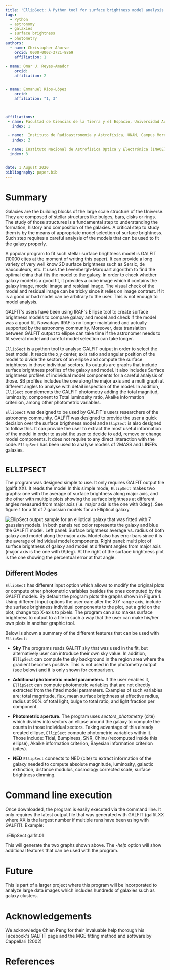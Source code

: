 ```yaml
---
title: 'EllipSect: A Python tool for surface brightness model analysis for GALFIT'
tags:
  - Python
  - astronomy
  - galaxies
  - surface brightness
  - photometry
authors:
  - name: Christopher Añorve
    orcid: 0000-0002-3721-8869
    affiliation: 1

- name: Omar U. Reyes-Amador
    orcid: 
    affiliation: 2


- name: Emmanuel Ríos-López
    orcid: 
    affiliation: "1, 3"



affiliations:
 - name: Facultad de Ciencias de la Tierra y el Espacio, Universidad Autónoma de Sinaloa, Blvd. de la Americas y Av. Universitarios S/N, Ciudad Universitaria, C.P. 80010 Culiacán, Sinaloa, México
   index: 1

 - name:  Instituto de Radioastronomia y Astrofísica, UNAM, Campus Morelia, AP 3-72, CP 58089, México
   index: 2

 - name: Instituto Nacional de Astrofísica Óptica y Electrónica (INAOE), Apartado Postal 51 y 216, 72000 Puebla, Mexico    
  index: 3


date: 1 August 2020
bibliography: paper.bib
---
```


# Summary

Galaxies are the building blocks of the large scale structure of the Universe. 
They are composed of stellar structures like bulges, bars, disks or rings. The 
study of those structures is a fundamental step to understanding the formation, history
and composition of the galaxies. A critical step to study them is by 
the means of appropriate model selection of surface brightness. Such step
requires a careful analysis of the models that can be used to fit 
the galaxy properly. 

A popular program to fit such stellar surface brightness model is GALFIT (10000 cites 
at the moment of writing this paper). It can provide a long variety of very well know 2D surface brightness such as Sersic, de Vaucouleurs, etc. It uses the Levenbergh-Marquart algorithm to find the optimal chinu that fits the model to 
the galaxy. In order to check whether galaxy model is a good fit, it provides 
a cube image which it contains the galaxy image, model image and residual image. The 
visual check of the model and residual image can be tricky since it relies on image 
contrast. If it is a good or bad model can be arbitrary to the user. This is not enough 
to model analysis.

GALFIT's users have been using IRAF's Ellipse tool to create surface brightness models
to compare galaxy and model and check if the model was a good fit. Nowadays IRAF is no
longer maintained and actually supported by the astronomy community.  Moreover, 
data translation between GALFIT output to ellipse can take time if the astronomer
needs to fit several model and careful model selection can take longer. 

``EllipSect`` is a python tool to analyse GALFIT output in order to select the 
best model. It reads the x,y center, axis ratio and angular position of the model to  divide the sectors of an ellipse and compute the surface brightness in those individual sectors. Its outputs are graphs that include surface brightness profiles of the 
galaxy and model. It also includes Surface brightness profiles of individual 
model components for a careful analysis of those. SB profiles includes 
the one along the major axis and a multi graph at different angles to analyse 
with detail inspection of the model. In addition, ``ElliSect`` complements 
the GALFIT photometry adding the total magnitud, luminosity, component to Total luminosity ratio, Akaike information criteriion, among other photometric variables. 

``EllipSect`` was designed to be used by GALFIT's users researchers of the 
astronomy community. GALFIT was designed to provide the user a quick decision over
the surface brigthness model and ``EllipSect`` is also designed to follow this. It
can provide the user to extract the most useful information of the model in order 
to assist the user to decide to add, remove or change model components. It does not
require to any direct interaction with the code. ``EllipSect`` 
has been used to analyse models of 2MASS and LINERs galaxies.  


# ``ELLIPSECT``

The program was designed simple to use. It only requires GALFIT output file (galfit.XX).
It reads the model In this simple mode, ``EllipSect`` makes two graphs: one with the average of surface brightness along major axis, and the other with multiple plots showing the surface brightness at different angles measured from major axis (i.e. major axis is the one with $0\deg$). See figure 1 for a fit of 7 gaussian models for an Elliptical galaxy.  

![EllipSect output sample for an elliptical galaxy that was fitted with 7 gaussian models. In both panels red color represents the galaxy and blue the GALFIT model. Left panel: Surface brightness average vs. radius of both galaxy and model along the major axis. Model also has error bars since it is the average of individual model components. Right panel: multi plot of surface brightness of galaxy and model at different angles from major axis (major axis is the one with $0\deg$). At the right of the surface brightness plot is the one showing the percentual error at that angle. ](Fig1.png)


## Different Modes

``EllipSect`` has different input option which allows to modify the original plots or 
compute other photometric variables besides the ones computed by the GALFIT models.
By default the program plots the graphs shown in Figure 1. Using different input options the user can: alter the X/Y range axis, include the surface brightness individual components to the plot, put a grid on the plot, change top X-axis to pixels. The program can also makes surface brightness to output to a file in such a way that 
the user can make his/her own plots in another graphic tool. 

Below is shown a summary of the different features that can be used with ``EllipSect``:

- **Sky** The programs reads GALFIT sky that was used in the fit, but alternatively user can introduce their own sky value. In addition, ``EllipSect`` can compute the sky background in the region area where the gradient becomes positive. This is not used in the photometry output (see below) and it is only shown for comparison. 

- **Additional photometric model parameters.**  If the user enables it, ``EllipSect`` can compute photometric variables that are not directly extracted from the fitted model parameters. Examples of such variables are: total magnitude, flux, mean surface brigthness at effective radius, radius at 90% of total light, bulge to total ratio, and light fraction per component. 

- **Photometric aperture.** The program uses _sectors\_photometry_ (cite) which divides into sectors an ellipse around the galaxy to compute the counts in those individual sectors. Taking advantage of this already created ellipse, ``EllipSect`` compute photometric variables within it. Those include: Tidal, Bumpiness, SNR, Chinu (recomputed inside this ellipse), Akaike information criterion, Bayesian information criterion (cites).

- **NED** ``EllipSect`` connects to NED (cite) to extract information of the galaxy needed to compute absolute magnitude, luminosity, galactic extinction, distance modulus, cosmology corrected scale, surface brightness dimming.  

# Command line execution

Once downloaded, the program is easily executed via the command line. It only requires 
the latest output file that was generated with GALFIT (galfit.XX where XX is the largest number if multiple runs have been using with GALFIT). Example: 

./EllipSect galfit.01

This will generate the two graphs shown above. The _-help_ option will show additional
features that can be used with the program.

# Future

This is part of a larger project where this program will be incorporated to analyze 
large data images which includes hundreds of galaxies such as galaxy clusters. 

# Acknowledgements

We acknowledge Chien Peng for their invaluable help thorough his Facebook's GALFIT page and the MGE fitting method and software by Cappellari (2002)
# References
